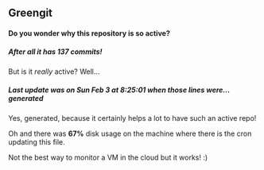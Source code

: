 ## Greengit

#### Do you wonder why this repository is so active?

##### After all it has 137 commits!

But is it *really* active? Well...

##### Last update was on Sun Feb 3 at 8:25:01 when those lines were... generated

Yes, generated, because it certainly helps a lot to have such an active repo!

Oh and there was **67%** disk usage on the machine
where there is the cron updating this file.

Not the best way to monitor a VM in the cloud but it works! :)
